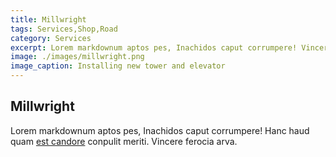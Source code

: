 ```yaml
---
title: Millwright
tags: Services,Shop,Road
category: Services
excerpt: Lorem markdownum aptos pes, Inachidos caput corrumpere! Vincere ferocia arva.
image: ./images/millwright.png
image_caption: Installing new tower and elevator
---
```


## Millwright

Lorem markdownum aptos pes, Inachidos caput corrumpere! Hanc haud quam [est
candore](http://quisquis-in.io/ramossuperum) conpulit meriti. Vincere ferocia
arva.